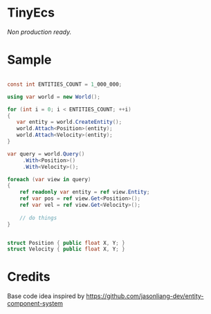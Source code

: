 # TinyEcs

<i>Non production ready.</i>

# Sample
```csharp

const int ENTITIES_COUNT = 1_000_000;

using var world = new World();

for (int i = 0; i < ENTITIES_COUNT; ++i)
{
   var entity = world.CreateEntity();
   world.Attach<Position>(entity);
   world.Attach<Velocity>(entity);
}

var query = world.Query()
     .With<Position>()
     .With<Velocity>();

foreach (var view in query)
{
    ref readonly var entity = ref view.Entity;
    ref var pos = ref view.Get<Position>();
    ref var vel = ref view.Get<Velocity>();
    
    // do things
}


struct Position { public float X, Y; }
struct Velocity { public float X, Y; }
```

# Credits
Base code idea inspired by https://github.com/jasonliang-dev/entity-component-system
